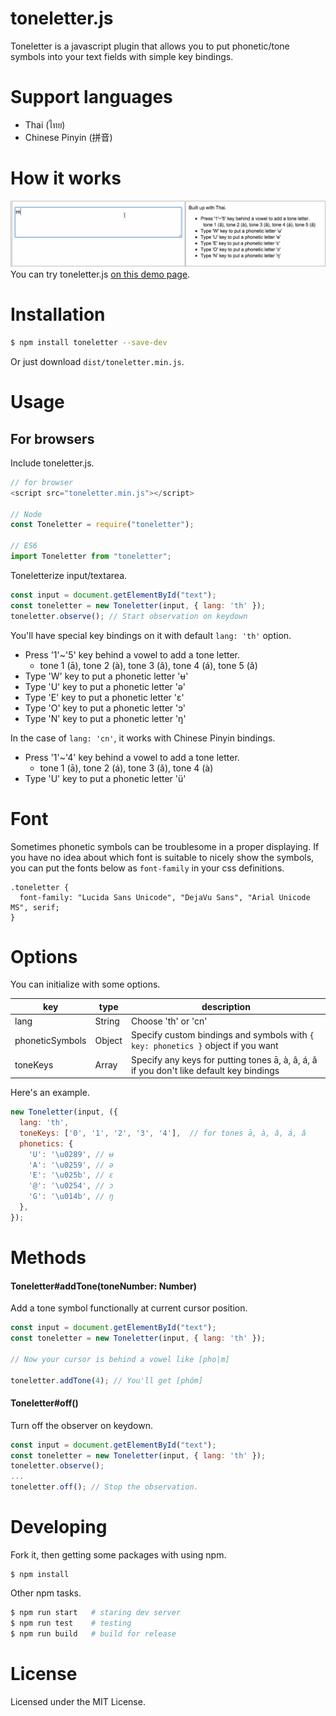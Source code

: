 # toneletter.js

Toneletter is a javascript plugin that allows you to put phonetic/tone symbols into your text fields with simple key bindings.

# Support languages

* Thai (ไทย)
* Chinese Pinyin (拼音)

# How it works

![demo](https://github.com/itmammoth/toneletter/blob/images/toneletter-demo.gif)
You can try toneletter.js [on this demo page](http://itmammoth.github.io/toneletter/).

# Installation

```bash
$ npm install toneletter --save-dev
```

Or just download `dist/toneletter.min.js`.

# Usage

## For browsers

Include toneletter.js.

```javascript
// for browser
<script src="toneletter.min.js"></script>

// Node
const Toneletter = require("toneletter");

// ES6
import Toneletter from "toneletter";
```

Toneletterize input/textarea.

```javascript
const input = document.getElementById("text");
const toneletter = new Toneletter(input, { lang: 'th' });
toneletter.observe(); // Start observation on keydown
```

You'll have special key bindings on it with default ```lang: 'th'``` option.
* Press '1'~'5' key behind a vowel to add a tone letter.
  * tone 1 (ā), tone 2 (à), tone 3 (â), tone 4 (á), tone 5 (ǎ)
* Type 'W' key to put a phonetic letter 'ʉ'
* Type 'U' key to put a phonetic letter 'ə'
* Type 'E' key to put a phonetic letter 'ɛ'
* Type 'O' key to put a phonetic letter 'ɔ'
* Type 'N' key to put a phonetic letter 'ŋ'

In the case of ```lang: 'cn'```,  it works with Chinese Pinyin bindings.
* Press '1'~'4' key behind a vowel to add a tone letter.
  * tone 1 (ā), tone 2 (á), tone 3 (ǎ), tone 4 (à)
* Type 'U' key to put a phonetic letter 'ü'

# Font

Sometimes phonetic symbols can be troublesome in a proper displaying. If you have no idea about which font is suitable to nicely show the symbols, you can put the fonts below as `font-family` in your css definitions.

```
.toneletter {
  font-family: "Lucida Sans Unicode", "DejaVu Sans", "Arial Unicode MS", serif;
}
```

# Options
You can initialize with some options.

|key             |type         |description                                                                              |
|----------------|-------------|-----------------------------------------------------------------------------------------|
|lang            |String       |Choose 'th' or 'cn'                                                                      |
|phoneticSymbols |Object       |Specify custom bindings and symbols with ```{ key: phonetics }``` object if you want     |
|toneKeys        |Array<String>|Specify any keys for putting tones ā, à, â, á, ǎ if you don't like default key bindings|

Here's an example.
```javascript
new Toneletter(input, ({
  lang: 'th',
  toneKeys: ['0', '1', '2', '3', '4'],  // for tones ā, à, â, á, ǎ
  phonetics: {
    'U': '\u0289', // ʉ
    'A': '\u0259', // ə
    'E': '\u025b', // ɛ
    '@': '\u0254', // ɔ
    'G': '\u014b', // ŋ
  },
});
```

# Methods
#### Toneletter#addTone(toneNumber: Number)

Add a tone symbol functionally at current cursor position.

```javascript
const input = document.getElementById("text");
const toneletter = new Toneletter(input, { lang: 'th' });

// Now your cursor is behind a vowel like [pho|m]

toneletter.addTone(4); // You'll get [phǒm]
```

#### Toneletter#off()

Turn off the observer on keydown.

```javascript
const input = document.getElementById("text");
const toneletter = new Toneletter(input, { lang: 'th' });
toneletter.observe();
...
toneletter.off(); // Stop the observation.
```

# Developing

Fork it, then getting some packages with using npm.
```
$ npm install
```
Other npm tasks.
```bash
$ npm run start   # staring dev server
$ npm run test    # testing
$ npm run build   # build for release
```

# License
Licensed under the MIT License.
